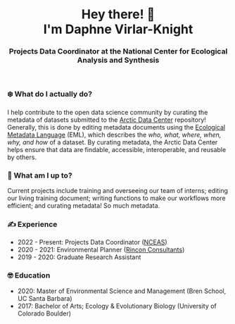 <h1 align="center"> Hey there! 👋<br>
  I'm Daphne Virlar-Knight </h1>

<h3 align="center"> Projects Data Coordinator at the National Center for Ecological Analysis and Synthesis </h3>
<br>

### ❄️ What do I actually do?
I help contribute to the open data science community by curating the metadata of datasets submitted to the [Arctic Data Center](https://arcticdata.io/) repository! Generally, this is done by editing metadata documents using the [Ecological Metadata Language](https://eml.ecoinformatics.org/) (EML), which describes the *who, what, where, when, why, and how* of a dataset. By curating metadata, the Arctic Data Center helps ensure that data are findable, accessible, interoperable, and reusable by others.

### 🌱 What am I up to?
Current projects include training and overseeing our team of interns; editing our living training document; writing functions to make our workflows more efficient; and curating metadata! So much metadata.  

### ✍️ Experience
- 2022 - Present: Projects Data Coordinator ([NCEAS](https://nceas.ucsb.edu))
- 2020 - 2021: Environmental Planner ([Rincon Consultants](https://www.rinconconsultants.com/))
- 2019 - 2020: Graduate Research Assistant 

### 🤓 Education
- 2020: Master of Environmental Science and Management (Bren School, UC Santa Barbara)
- 2017: Bachelor of Arts; Ecology & Evolutionary Biology (University of Colorado Boulder)


<!--
**dvirlar2/dvirlar2** is a ✨ _special_ ✨ repository because its `README.md` (this file) appears on your GitHub profile.

Here are some ideas to get you started:

- 🔭 I’m currently working on ...
- 🌱 I’m currently learning ...
- 👯 I’m looking to collaborate on ...
- 🤔 I’m looking for help with ...
- 💬 Ask me about ...
- 📫 How to reach me: ...
- 😄 Pronouns: ...
- ⚡ Fun fact: ...
-->
